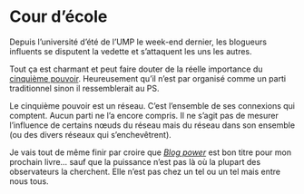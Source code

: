 # Cour d’école

Depuis l’université d’été de l’UMP le week-end dernier, les blogueurs influents se disputent la vedette et s’attaquent les uns les autres.

Tout ça est charmant et peut faire douter de la réelle importance du [cinquième pouvoir](http://blog.tcrouzet.com/2006/08/28/quatrieme-de-couverture-v1/). Heureusement qu’il n’est par organisé comme un parti traditionnel sinon il ressemblerait au PS.

Le cinquième pouvoir est un réseau. C’est l’ensemble de ses connexions qui comptent. Aucun parti ne l’a encore compris. Il ne s’agit pas de mesurer l’influence de certains nœuds du réseau mais du réseau dans son ensemble (ou des divers réseaux qui s’enchevêtrent).

Je vais tout de même finir par croire que [*Blog power*](http://blog.tcrouzet.com/2006/09/07/blog-power/) est bon titre pour mon prochain livre… sauf que la puissance n’est pas là où la plupart des observateurs la cherchent. Elle n’est pas chez un tel ou un tel mais entre nous tous.